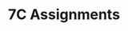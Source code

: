 ---
title: 7C Assignments
layout: assignments
description: >-
  The following links contain assignment descriptions.
intro:
  blurbs:
    - image: /img/illustrations-coffee.svg
      text: >
        Assignment 1
      link: 7C-english/assignment1/
      disabled:
    - image: /img/illustrations-coffee-gear.svg
      text: >
        Assignment 2
      link: 7C-english/assignment2/
      disabled:
    - image: /img/illustrations-tutorials.svg
      text: >
        Assignment 3
      link: 7C-english/assignment3/
      disabled:
    - image: /img/illustrations-meeting-space.svg
      text: >
        Assignment 4
      link: 7C-english/assignment4/
      disabled: disabled
---